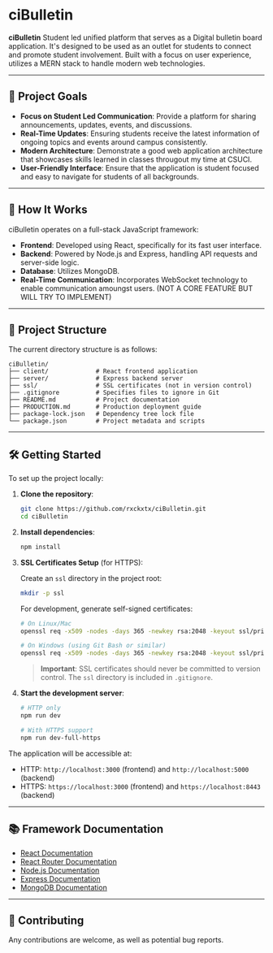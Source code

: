 # ciBulletin

**ciBulletin** Student led unified platform that serves as a Digital bulletin board application. It's designed to be used as an outlet for students to connect and promote student involvement. Built with a focus on user experience, utilizes a MERN stack to handle modern web technologies.

---

## 🚀 Project Goals

- **Focus on Student Led Communication**: Provide a platform for sharing announcements, updates, events, and discussions.
- **Real-Time Updates**: Ensuring students receive the latest information of ongoing topics and events around campus consistently.
- **Modern Architecture**: Demonstrate a good web application architecture that showcases skills learned in classes througout my time at CSUCI.
- **User-Friendly Interface**: Ensure that the application is student focused and easy to navigate for students of all backgrounds.

---

## 🧠 How It Works

ciBulletin operates on a full-stack JavaScript framework:

- **Frontend**: Developed using React, specifically for its fast user interface.
- **Backend**: Powered by Node.js and Express, handling API requests and server-side logic.
- **Database**: Utilizes MongoDB.
- **Real-Time Communication**: Incorporates WebSocket technology to enable communication amoungst users. (NOT A CORE FEATURE BUT WILL TRY TO IMPLEMENT)

---

## 📁 Project Structure

The current directory structure is as follows:

```text
ciBulletin/
├── client/             # React frontend application
├── server/             # Express backend server
├── ssl/                # SSL certificates (not in version control)
├── .gitignore          # Specifies files to ignore in Git
├── README.md           # Project documentation
├── PRODUCTION.md       # Production deployment guide
├── package-lock.json   # Dependency tree lock file
└── package.json        # Project metadata and scripts
```

---

## 🛠️ Getting Started

To set up the project locally:

1. **Clone the repository**:

   ```bash
   git clone https://github.com/rxckxtx/ciBulletin.git
   cd ciBulletin
   ```

2. **Install dependencies**:

   ```bash
   npm install
   ```

3. **SSL Certificates Setup** (for HTTPS):

   Create an `ssl` directory in the project root:

   ```bash
   mkdir -p ssl
   ```

   For development, generate self-signed certificates:

   ```bash
   # On Linux/Mac
   openssl req -x509 -nodes -days 365 -newkey rsa:2048 -keyout ssl/private.key -out ssl/certificate.crt

   # On Windows (using Git Bash or similar)
   openssl req -x509 -nodes -days 365 -newkey rsa:2048 -keyout ssl/private.key -out ssl/certificate.crt
   ```

   > **Important**: SSL certificates should never be committed to version control. The `ssl` directory is included in `.gitignore`.

4. **Start the development server**:

   ```bash
   # HTTP only
   npm run dev

   # With HTTPS support
   npm run dev-full-https
   ```

The application will be accessible at:

- HTTP: `http://localhost:3000` (frontend) and `http://localhost:5000` (backend)
- HTTPS: `https://localhost:3000` (frontend) and `https://localhost:8443` (backend)

---

## 📚 Framework Documentation

- [React Documentation](https://reactjs.org/)
- [React Router Documentation](https://reactrouter.com/start/framework/routing)
- [Node.js Documentation](https://nodejs.org/en/docs/)
- [Express Documentation](https://expressjs.com/)
- [MongoDB Documentation](https://docs.mongodb.com/)

---

## 🤝 Contributing

Any contributions are welcome, as well as potential bug reports.
